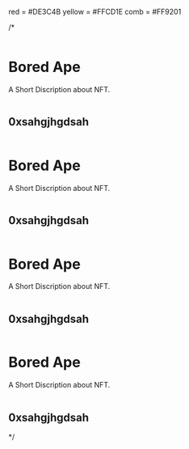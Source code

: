 red = #DE3C4B
yellow = #FFCD1E
comb = #FF9201

  /* <div className='grid xl:grid-cols-4'>
      <div className='m-2 bg-white rounded mx-auto'>
        <img className='w-60 h-60 object-cover rounded' src={cyberpunk} alt="" />
        <div className='p-4'>
          <h1 className='font-bold'>Bored Ape</h1>
          <p className='text-slate-600'>A Short Discription about NFT.</p>
          <div className='flex items-center'>
            <img className='my-4 mr-2 w-8 h-8 object-cover rounded-full ' src={profile} alt="" />
            <h2>0xsahgjhgdsah</h2>
          </div>
        </div>
      </div>
      <div className='m-2 bg-white rounded mx-auto'>
        <img className='w-60 h-60 object-cover rounded' src={cyberpunk} alt="" />
        <div className='p-4'>
          <h1 className='font-bold'>Bored Ape</h1>
          <p className='text-slate-600'>A Short Discription about NFT.</p>
          <div className='flex items-center'>
            <img className='my-4 mr-2 w-8 h-8 object-cover rounded-full ' src={profile} alt="" />
            <h2>0xsahgjhgdsah</h2>
          </div>
        </div>
      </div>
      <div className='m-2 bg-white rounded mx-auto'>
        <img className='w-60 h-60 object-cover rounded' src={cyberpunk} alt="" />
        <div className='p-4'>
          <h1 className='font-bold'>Bored Ape</h1>
          <p className='text-slate-600'>A Short Discription about NFT.</p>
          <div className='flex items-center'>
            <img className='my-4 mr-2 w-8 h-8 object-cover rounded-full ' src={profile} alt="" />
            <h2>0xsahgjhgdsah</h2>
          </div>
        </div>
      </div>
      <div className='m-2 bg-white rounded mx-auto'>
        <img className='w-60 h-60 object-cover rounded' src={cyberpunk} alt="" />
        <div className='p-4'>
          <h1 className='font-bold'>Bored Ape</h1>
          <p className='text-slate-600'>A Short Discription about NFT.</p>
          <div className='flex items-center'>
            <img className='my-4 mr-2 w-8 h-8 object-cover rounded-full ' src={profile} alt="" />
            <h2>0xsahgjhgdsah</h2>
          </div>
        </div>
      </div>
    </div> */